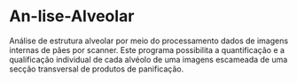 # An-lise-Alveolar
Análise de estrutura alveolar por meio do processamento dados de imagens internas de pães por scanner. Este programa possibilita a quantificação e a qualificação individual de cada alvéolo de uma imagens escameada de uma secção transversal de produtos de panificação.
